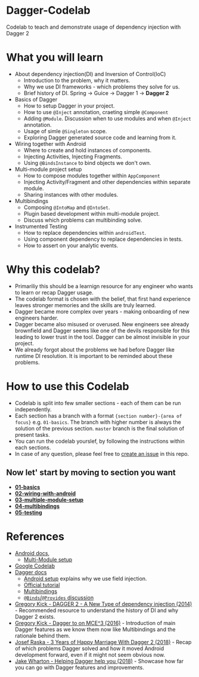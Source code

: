 # Dagger-Codelab
Codelab to teach and demonstrate usage of dependency injection with Dagger 2

# What you will learn
- About dependency injection(DI) and Inversion of Control(IoC)
  - Introduction to the problem, why it matters.
  - Why we use DI frameworks - which problems they solve for us.
  - Brief history of DI. Spring -> Guice -> Dagger 1 -> **Dagger 2**
- Basics of Dagger 
  - How to setup Dagger in your project.
  - How to use `@Inject` annotation, craeting simple `@Component`
  - Adding `@Module`. Discussion when to use modules and when `@Inject` annotation.
  - Usage of simle `@Singleton` scope.
  - Exploring Dagger generated source code and learning from it.
- Wiring together with Android
  - Where to create and hold instances of components.
  - Injecting Activities, Injecting Fragments.
  - Using `@BindsInstance` to bind objects we don't own.
- Multi-module project setup
  - How to compose modules together within `AppComponent`
  - Injecting Activity/Fragment and other dependencies within separate module.
  - Sharing instances with other modules.
- Multibindings
  - Composing `@IntoMap` and `@IntoSet`.
  - Plugin based development within multi-module project.
  - Discuss which problems can multibinding solve.
- Instrumented Testing
  - How to replace dependencies within `androidTest`.
  - Using component dependency to replace dependencies in tests.
  - How to assert on your analytic events.

# Why this codelab?
- Primariliy this should be a learnign resource for any engineer who wants to learn or recap Dagger usage.
- The codelab format is chosen with the belief, that first hand experience leaves stronger memories and the skills are truly learned.
- Dagger became more complex over years - making onboarding of new engineers harder.
- Dagger became also misused or overused. New engineers see already brownfield and Dagger seems like one of the devils responsible for this leading to lower trust in the tool. Dagger can be almost invisible in your project.
- We already forgot about the problems we had before Dagger like runtime DI resolution. It is important to be reminded about these problems.

# How to use this Codelab
- Codelab is split into few smaller sections - each of them can be run independently.
- Each section has a branch with a format `{section number}-{area of focus}` e.g. `01-basics`. The branch with higher number is always the solution of the previous section. `master` branch is the final solution of present tasks.
- You can run the codelab yourslef, by following the instructions within each sections.
- In case of any question, please feel free to [create an issue](https://github.com/jraska/Dagger-Codelab/issues/new) in this repo.

## Now let' start by moving to section you want
- **[01-basics](https://github.com/jraska/Dagger-Codelab/tree/01-basics)**
- **[02-wiring-with-android](https://github.com/jraska/Dagger-Codelab/tree/02-wiring-with-android)**
- **[03-multiple-module-setup](https://github.com/jraska/Dagger-Codelab/tree/03-multiple-module-setup)**
- **[04-multibindings](https://github.com/jraska/Dagger-Codelab/tree/04-multibindings)**
- **[05-testing](https://github.com/jraska/Dagger-Codelab/tree/05-testing)**


# References
- [Android docs](https://developer.android.com/training/dependency-injection/dagger-basics), 
  - [Multi-Module setup](https://developer.android.com/training/dependency-injection/dagger-multi-module)
- [Google Codelab](https://codelabs.developers.google.com/codelabs/android-dagger)
- [Dagger docs](https://dagger.dev)
  - [Android setup](https://dagger.dev/android) explains why we use field injection.
  - [Official tutorial](https://dagger.dev/tutorial/)
  - [Multibindings](https://dagger.dev/multibindings.html)
  - [`@Binds`/`@Provides` discussion](https://dagger.dev/faq.html#what-do-i-do-instead)
- [Gregory Kick - DAGGER 2 - A New Type of dependency injection (2014)](https://www.youtube.com/watch?v=oK_XtfXPkqw) - Recommended resource to understand the history of DI and why Dagger 2 exists.
- [Gregory Kick - Dagger to on MCE^3 (2016)](https://www.youtube.com/watch?v=iwjXqRlEevg) - Introduction of main Dagger features as we know them now like Multibindings and the rationale behind them.
- [Josef Raska - 3 Years of Happy Marriage With Dagger 2 (2018)](https://proandroiddev.com/3-years-of-happy-marriage-with-dagger-2-b1e1e0febaa7) - Recap of which problems Dagger solved and how it moved Android development forward, even if it might not seem obvious now. 
- [Jake Wharton - Helping Dagger help you (2018)](https://jakewharton.com/helping-dagger-help-you/) - Showcase how far you can go with Dagger features and improvements.


